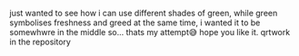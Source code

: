 just wanted to see how i can use different shades of green, while green symbolises freshness and greed at the same time, i wanted it to be somewhwre in the middle so... thats my attempt😅
hope you like it.
qrtwork in the repository 
